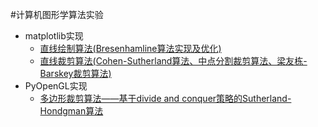 #计算机图形学算法实验
* matplotlib实现
  * [直线绘制算法(Bresenhamline算法实现及优化)](Bresenham.py)
  * [直线裁剪算法(Cohen-Sutherland算法、中点分割裁剪算法、梁友栋-Barskey裁剪算法)](ClipAlgorithm.py)
* PyOpenGL实现
  * [多边形裁剪算法——基于divide and conquer策略的Sutherland-Hondgman算法](Polygon_clip.py)